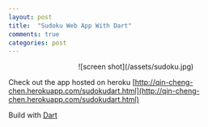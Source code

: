```yaml
---
layout: post
title:  "Sudoku Web App With Dart"
comments: true
categories: post
---
```


<div style="text-align:center" markdown="1">
![screen shot](/assets/sudoku.jpg)
</div>

Check out the app hosted on heroku
[http://qin-cheng-chen.herokuapp.com/sudokudart.html](http://qin-cheng-chen.herokuapp.com/sudokudart.html)

Build with [Dart]

[Dart]: https://www.dartlang.org/
